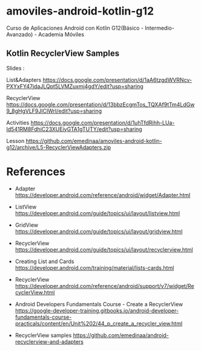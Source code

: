 # amoviles-android-kotlin-g12
Curso de Aplicaciones Android con Kotlin G12(Básico - Intermedio- Avanzado) - Academia Móviles 


## Kotlin RecyclerView Samples

Slides :

List&Adapters https://docs.google.com/presentation/d/1aA6tzgdWVRNcv-PXYxFY47jdaJLQpt5LVMZuxmj4gdY/edit?usp=sharing

RecyclerView https://docs.google.com/presentation/d/13bbzEcgmTos_TQXAf9tTm4LdGw9_8gHgVLF9JlCIWrI/edit?usp=sharing

Activities https://docs.google.com/presentation/d/1uhTfdRihh-LUa-Id541RM8FdhiC23XUEiyGTA1gTUTY/edit?usp=sharing

Lesson https://github.com/emedinaa/amoviles-android-kotlin-g12/archive/L5-RecyclerViewAdapters.zip


# References

- Adapter https://developer.android.com/reference/android/widget/Adapter.html

- ListView https://developer.android.com/guide/topics/ui/layout/listview.html

- GridView https://developer.android.com/guide/topics/ui/layout/gridview.html

- RecyclerView https://developer.android.com/guide/topics/ui/layout/recyclerview.html

- Creating List and Cards https://developer.android.com/training/material/lists-cards.html

- RecyclerView https://developer.android.com/reference/android/support/v7/widget/RecyclerView.html

- Android Developers Fundamentals Course - Create a RecyclerView https://google-developer-training.gitbooks.io/android-developer-fundamentals-course-practicals/content/en/Unit%202/44_p_create_a_recycler_view.html

- RecyclerView samples https://github.com/emedinaa/android-recyclerview-and-adapters
